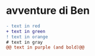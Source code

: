 # avventure di Ben
```diff
- text in red
+ text in green
! text in orange
# text in gray
@@ text in purple (and bold)@@
```
